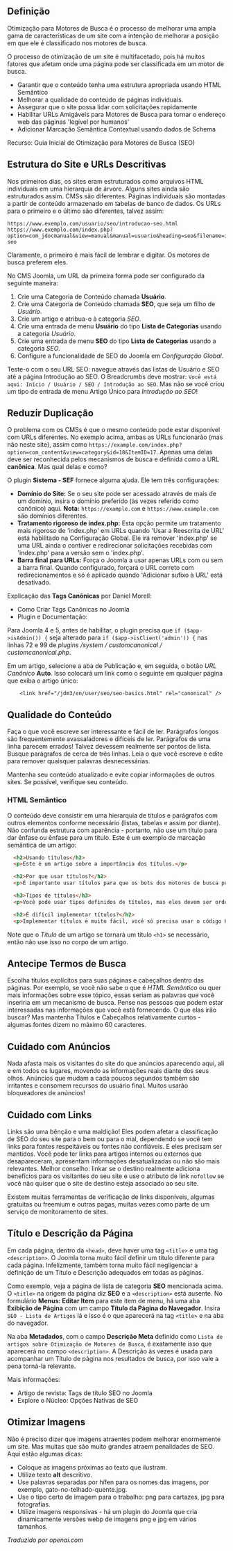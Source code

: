 <!-- Filename: jdocmanual?manual=user&heading=seo&filename=seo-basics.md / Display title: Noções Básicas de SEO -->

## Definição

Otimização para Motores de Busca é o processo de melhorar uma ampla gama de características de um site com a intenção de melhorar a posição em que ele é classificado nos motores de busca.

O processo de otimização de um site é multifacetado, pois há muitos fatores que afetam onde uma página pode ser classificada em um motor de busca.

- Garantir que o conteúdo tenha uma estrutura apropriada usando HTML Semântico
- Melhorar a qualidade do conteúdo de páginas individuais.
- Assegurar que o site possa lidar com solicitações rapidamente
- Habilitar URLs Amigáveis para Motores de Busca para tornar o endereço web das páginas 'legível por humanos'
- Adicionar Marcação Semântica Contextual usando dados de Schema

Recurso: Guia Inicial de Otimização para Motores de Busca (SEO)

## Estrutura do Site e URLs Descritivas

Nos primeiros dias, os sites eram estruturados como arquivos HTML individuais em uma hierarquia de árvore. Alguns sites ainda são estruturados assim. CMSs são diferentes. Páginas individuais são montadas a partir de conteúdo armazenado em tabelas de banco de dados. Os URLs para o primeiro e o último são diferentes, talvez assim:
```
https://www.exemplo.com/usuario/seo/introducao-seo.html
https://www.exemplo.com/index.php?option=com_jdocmanual&view=manual&manual=usuario&heading=seo&filename=introducao-seo
```
Claramente, o primeiro é mais fácil de lembrar e digitar. Os motores de busca preferem eles.

No CMS Joomla, um URL da primeira forma pode ser configurado da seguinte maneira:

1. Crie uma Categoria de Conteúdo chamada **Usuário**.
2. Crie uma Categoria de Conteúdo chamada **SEO**, que seja um filho de *Usuário*.
3. Crie um artigo e atribua-o à categoria *SEO*.
4. Crie uma entrada de menu **Usuário** do tipo **Lista de Categorias** usando a categoria *Usuário*.
5. Crie uma entrada de menu **SEO** do tipo **Lista de Categorias** usando a categoria *SEO*.
6. Configure a funcionalidade de SEO do Joomla em *Configuração Global*.

Teste-o com o seu URL SEO: navegue através das listas de Usuário e SEO até a página Introdução ao SEO. O Breadcrumbs deve mostrar: `Você está aqui: Início / Usuário / SEO / Introdução ao SEO`. Mas não se você criou um tipo de entrada de menu Artigo Único para *Introdução ao SEO*!

## Reduzir Duplicação

O problema com os CMSs é que o mesmo conteúdo pode estar disponível com URLs diferentes. No exemplo acima, ambas as URLs funcionarão (mas não neste site), assim como `https://example.com/index.php?option=com_content&view=category&id=18&ItemID=17`. Apenas uma delas deve ser reconhecida pelos mecanismos de busca e definida como a URL **canônica**. Mas qual delas e como?

O plugin **Sistema - SEF** fornece alguma ajuda. Ele tem três configurações:

* **Domínio do Site:** Se o seu site pode ser acessado através de mais de um domínio, insira o domínio preferido (às vezes referido como canônico) aqui. **Nota:** `https://example.com` e `https://www.example.com` são domínios diferentes.
* **Tratamento rigoroso de index.php:** Esta opção permite um tratamento mais rigoroso de 'index.php' em URLs quando 'Usar a Reescrita de URL' está habilitado na Configuração Global. Ele irá remover 'index.php' se uma URL ainda o contiver e redirecionar solicitações recebidas com 'index.php' para a versão sem o 'index.php'.
* **Barra final para URLs:** Força o Joomla a usar apenas URLs com ou sem a barra final. Quando configurado, forçará o URL correto com redirecionamentos e só é aplicado quando 'Adicionar sufixo à URL' está desativado.

Explicação das **Tags Canônicas** por Daniel Morell:

* Como Criar Tags Canônicas no Joomla
* Plugin e Documentação:

Para Joomla 4 e 5, antes de habilitar, o plugin precisa que `if ($app->isAdmin()) {` seja alterado para `if ($app->isClient('admin')) {` nas linhas 72 e 99 de *plugins /system / customcanonical / customcanonical.php*.

Em um artigo, selecione a aba de Publicação e, em seguida, o botão *URL Canônico* **Auto**. Isso colocará um link como o seguinte em qualquer página que exiba o artigo único:
```
    <link href="/jdm3/en/user/seo/seo-basics.html" rel="canonical" />
```

## Qualidade do Conteúdo

Faça o que você escreve ser interessante e fácil de ler. Parágrafos longos são frequentemente avassaladores e difíceis de ler. Parágrafos de uma linha parecem errados! Talvez devessem realmente ser pontos de lista. Busque parágrafos de cerca de três linhas. Leia o que você escreve e edite para remover quaisquer palavras desnecessárias.

Mantenha seu conteúdo atualizado e evite copiar informações de outros sites. Se possível, verifique seu conteúdo.

### HTML Semântico

O conteúdo deve consistir em uma hierarquia de títulos e parágrafos com outros elementos conforme necessário (listas, tabelas e assim por diante). Não confunda estrutura com aparência - portanto, não use um título para dar ênfase ou ênfase para um título. Este é um exemplo de marcação semântica de um artigo:

```html
  <h2>Usando títulos</h2>
  <p>Este é um artigo sobre a importância dos títulos.</p>

  <h2>Por que usar títulos?</h2>
  <p>É importante usar títulos para que os bots dos motores de busca possam identificar qual é a parte <strong>importante</strong> do seu artigo.</p>

  <h3>Tipos de títulos</h3>
  <p>Você pode usar tipos definidos de títulos, mas eles devem ser ordenados e estruturados dentro da sua página. H1 será o título da página inserido pelo Joomla, com H2 sendo usado para subtítulos da página. Qualquer título dentro dos seus subtítulos deve ser ordenado usando H3, H4, e H5 conforme apropriado.</p>

  <h2>É difícil implementar títulos?</h2>
  <p>Implementar títulos é muito fácil, você só precisa usar o código HTML apropriado.</p>
```
Note que o *Título* de um artigo se tornará um título `<h1>` se necessário, então não use isso no corpo de um artigo.

## Antecipe Termos de Busca

Escolha títulos explícitos para suas páginas e cabeçalhos dentro das páginas. Por exemplo, se você não sabe o que é *HTML Semântico* ou quer mais informações sobre esse tópico, essas seriam as palavras que você inseriria em um mecanismo de busca. Pense nas pessoas que podem estar interessadas nas informações que você está fornecendo. O que elas irão buscar? Mas mantenha Títulos e Cabeçalhos relativamente curtos - algumas fontes dizem no máximo 60 caracteres.

## Cuidado com Anúncios

Nada afasta mais os visitantes do site do que anúncios aparecendo aqui, ali e em todos os lugares, movendo as informações reais diante dos seus olhos. Anúncios que mudam a cada poucos segundos também são irritantes e consomem recursos do usuário final. Muitos usarão bloqueadores de anúncios!

## Cuidado com Links

Links são uma bênção e uma maldição! Eles podem afetar a classificação de SEO do seu site para o bem ou para o mal, dependendo se você tem links para fontes respeitáveis ou fontes não confiáveis. E eles precisam ser mantidos. Você pode ter links para artigos internos ou externos que desapareceram, apresentam informações desatualizadas ou não são mais relevantes. Melhor conselho: linkar se o destino realmente adiciona benefícios para os visitantes do seu site e use o atributo de link `nofollow` se você não quiser que o site de destino esteja associado ao seu site.

Existem muitas ferramentas de verificação de links disponíveis, algumas gratuitas ou freemium e outras pagas, muitas vezes como parte de um serviço de monitoramento de sites.

## Título e Descrição da Página

Em cada página, dentro da `<head>`, deve haver uma tag `<title>` e uma tag `<description>`. O Joomla torna muito fácil definir um título diferente para cada página. Infelizmente, também torna muito fácil negligenciar a definição de um Título e Descrição adequados em todas as páginas.

Como exemplo, veja a página de lista de categoria **SEO** mencionada acima. O `<title>` na origem da página diz **SEO** e a `<description>` está ausente. No formulário **Menus: Editar Item** para este item de menu, há uma aba **Exibição de Página** com um campo **Título da Página do Navegador**. Insira `SEO - Lista de Artigos` lá e isso é o que aparecerá na tag `<title>` e na aba do navegador.

Na aba **Metadados**, com o campo **Descrição Meta** definido como `Lista de artigos sobre Otimização de Motores de Busca`, é exatamente isso que aparecerá no campo `<description>`. A Descrição às vezes é usada para acompanhar um Título de página nos resultados de busca, por isso vale a pena torná-la relevante.

Mais informações:
* Artigo de revista: Tags de título SEO no Joomla
* Explore o Núcleo: Opções Nativas de SEO

## Otimizar Imagens

Não é preciso dizer que imagens atraentes podem melhorar enormemente um site. Mas muitas que são muito grandes atraem penalidades de SEO. Aqui estão algumas dicas:

* Coloque as imagens próximas ao texto que ilustram.
* Utilize texto **alt** descritivo.
* Use palavras separadas por hífen para os nomes das imagens, por exemplo, gato-no-telhado-quente.jpg.
* Use o tipo certo de imagem para o trabalho: png para cartazes, jpg para fotografias.
* Utilize imagens responsivas - há um plugin do Joomla que cria dinamicamente versões webp de imagens png e jpg em vários tamanhos.

*Traduzido por openai.com*
